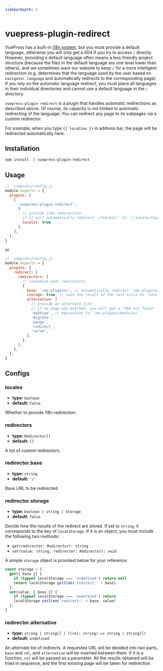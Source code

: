 ```yaml
---
sidebarDepth: 3
---
```


# vuepress-plugin-redirect <GitHubLink repo="vuepress/vuepress-community"/>

VuePress has a built-in [i18n system](https://vuepress.vuejs.org/en/guide/i18n.html), but you must provide a default language, otherwise you will only get a 404 if you try to access `/` directly. However, providing a default language often means a less friendly project structure (because the files in the default language are one level lower than others), and we sometimes want our website to keep `/` for a more intelligent redirection (e.g. determines that the language used by the user based on `navigator.language` and automatically redirects to the corresponding page). If you rely on the automatic language redirect, you must place all languages in their individual directories and cannot use a default language in the `/` directory.


`vuepress-plugin-redirect` is a plugin that handles automatic redirections as described above. Of course, its capacity is not limited to automatic redirecting of the language: You can redirect any page to its subpages via a custom redirector.

<ClientOnly>
  <p>For example, when you type <a :href="location"><code>{{ location }}</code></a> in address bar, the page will be redirected automatically here.</p>
</ClientOnly>

<script>
export default {
  data: () => ({
    location: '',
  }),
  mounted () {
    this.location = location
      .toString()
      .replace(this.$localePath, '/')
      .replace(/#.*/, '')
  },
}
</script>

## Installation

```sh
npm install -D vuepress-plugin-redirect
```

## Usage

```js
// .vuepress/config.js
module.exports = {
  plugins: [
    [
      'vuepress-plugin-redirect',
      {
        // provide i18n redirection
        // it will automatically redirect `/foo/bar/` to `/:locale/foo/bar/` if exists
        locales: true,
      },
    ],
  ],
}
```

or

```js
// .vuepress/config.js
module.exports = {
  plugins: {
    redirect: {
      redirectors: [
        // customize your redirectors
        {
          base: '/my-plugins/', // automatically redirect `/my-plugins/` to a subpage
          storage: true, // save the result of the last visit to `localStorage` for the next redirect
          alternative: [
            // provide an alternate list
            // if no page was matched, you will get a "404 not found"
            'mathjax', // equivalent to `/my-plugins/mathjax/`
            'migrate',
            'pangu',
            'redirect',
            'serve',
          ],
        },
      ],
    },
  },
}
```

## Configs

### locales

- **type:** `boolean`
- **default:** `false`

Whether to provide i18n redirection.

### redirectors

- **type:** `Redirector[]`
- **default:** `[]`

A list of custom redirectors.

### redirector.base

- **type:** `string`
- **default:** `'/'`

Base URL to be redirected.

### redirector.storage

- **type:** `boolean | string | Storage`
- **default:** `false`

Decide how the results of the redirect are stored. If set to `string`, it corresponds to the key of `localStorage`. If it is an object, you must include the following two methods:

- `get(redirector: Redirector): string`
- `set(value: string, redirector: Redirector): void`

A simple `storage` object is provided below for your reference:

```js
const storage = {
  get({ base }) {
    if (typeof localStorage === 'undefined') return null
    return localStorage.getItem('redirect:' + base)
  },
  set(value, { base }) {
    if (typeof localStorage === 'undefined') return
    localStorage.setItem('redirect:' + base, value)
  },
}
```

### redirector.alternative

- **type:** `string | string[] | ((rel: string) => string | string[])`
- **default:** `undefined`

An alternate list of redirects. A requested URL will be devided into two parts, `base` and `rel`, and `alternative` will be inserted between them. If it is a function, `rel` will be passed as a parameter. All the results obtained will be tried in sequence, and the first existing page will be taken for redirection.
